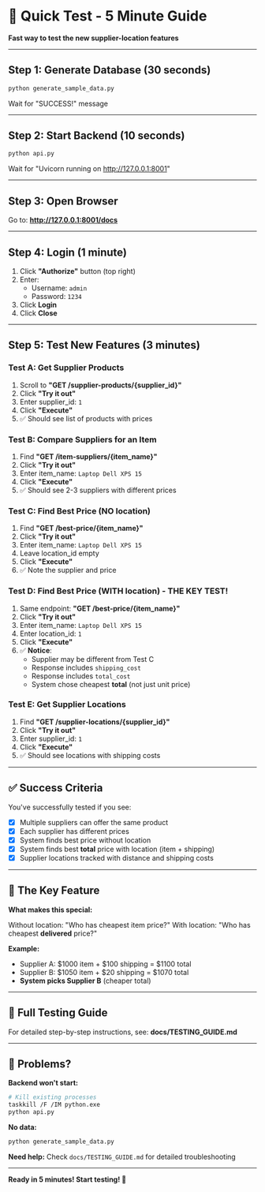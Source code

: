 # 🚀 Quick Test - 5 Minute Guide

**Fast way to test the new supplier-location features**

---

## Step 1: Generate Database (30 seconds)
```bash
python generate_sample_data.py
```
Wait for "SUCCESS!" message

---

## Step 2: Start Backend (10 seconds)
```bash
python api.py
```
Wait for "Uvicorn running on http://127.0.0.1:8001"

---

## Step 3: Open Browser
Go to: **http://127.0.0.1:8001/docs**

---

## Step 4: Login (1 minute)
1. Click **"Authorize"** button (top right)
2. Enter:
   - Username: `admin`
   - Password: `1234`
3. Click **Login**
4. Click **Close**

---

## Step 5: Test New Features (3 minutes)

### Test A: Get Supplier Products
1. Scroll to **"GET /supplier-products/{supplier_id}"**
2. Click **"Try it out"**
3. Enter supplier_id: `1`
4. Click **"Execute"**
5. ✅ Should see list of products with prices

### Test B: Compare Suppliers for an Item
1. Find **"GET /item-suppliers/{item_name}"**
2. Click **"Try it out"**
3. Enter item_name: `Laptop Dell XPS 15`
4. Click **"Execute"**
5. ✅ Should see 2-3 suppliers with different prices

### Test C: Find Best Price (NO location)
1. Find **"GET /best-price/{item_name}"**
2. Click **"Try it out"**
3. Enter item_name: `Laptop Dell XPS 15`
4. Leave location_id empty
5. Click **"Execute"**
6. ✅ Note the supplier and price

### Test D: Find Best Price (WITH location) - THE KEY TEST!
1. Same endpoint: **"GET /best-price/{item_name}"**
2. Click **"Try it out"**
3. Enter item_name: `Laptop Dell XPS 15`
4. Enter location_id: `1`
5. Click **"Execute"**
6. ✅ **Notice**:
   - Supplier may be different from Test C
   - Response includes `shipping_cost`
   - Response includes `total_cost`
   - System chose cheapest **total** (not just unit price)

### Test E: Get Supplier Locations
1. Find **"GET /supplier-locations/{supplier_id}"**
2. Click **"Try it out"**
3. Enter supplier_id: `1`
4. Click **"Execute"**
5. ✅ Should see locations with shipping costs

---

## ✅ Success Criteria

You've successfully tested if you see:

- [x] Multiple suppliers can offer the same product
- [x] Each supplier has different prices
- [x] System finds best price without location
- [x] System finds best **total** price with location (item + shipping)
- [x] Supplier locations tracked with distance and shipping costs

---

## 🎯 The Key Feature

**What makes this special:**

Without location: "Who has cheapest item price?"
With location: "Who has cheapest **delivered** price?"

**Example:**
- Supplier A: $1000 item + $100 shipping = $1100 total
- Supplier B: $1050 item + $20 shipping = $1070 total
- **System picks Supplier B** (cheaper total)

---

## 📖 Full Testing Guide

For detailed step-by-step instructions, see: **docs/TESTING_GUIDE.md**

---

## 🐛 Problems?

**Backend won't start:**
```bash
# Kill existing processes
taskkill /F /IM python.exe
python api.py
```

**No data:**
```bash
python generate_sample_data.py
```

**Need help:** Check `docs/TESTING_GUIDE.md` for detailed troubleshooting

---

**Ready in 5 minutes! Start testing! 🚀**
